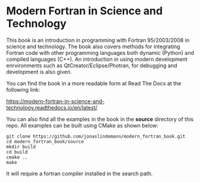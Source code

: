 # Modern Fortran in Science and Technology

This book is an introduction in programming with Fortran 95/2003/2008 in science and technology. The book also covers methods for integrating Fortran code with other programming languages both dynamic (Python) and compiled languages (C++). An introduction in using modern development enrvironments such as QtCreator/Eclipse/Photran, for debugging and development is also given.

You can find the book in a more readable form at Read The Docs at the following link:

https://modern-fortran-in-science-and-technology.readthedocs.io/en/latest/

You can also find all the examples in the book in the **source** directory of this repo. All examples can be built using CMake as shown below:

    git clone https://github.com/jonaslindemann/modern_fortran_book.git
    cd modern_fortran_book/source
    mkdir build
    cd build
    cmake ..
    make
  
It will require a fortran compiler installed in the search path.
